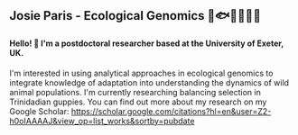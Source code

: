 ## Josie Paris - Ecological Genomics 🐠🐟🐡🦞🐝🐧
#### Hello! 👋 I'm a postdoctoral researcher based at the University of Exeter, UK.

I'm interested in using analytical approaches in ecological genomics to integrate knowledge of adaptation into understanding the dynamics of wild animal populations. I'm currently researching balancing selection in Trinidadian guppies. You can find out more about my research on my Google Scholar: https://scholar.google.com/citations?hl=en&user=Z2-h0oIAAAAJ&view_op=list_works&sortby=pubdate 

